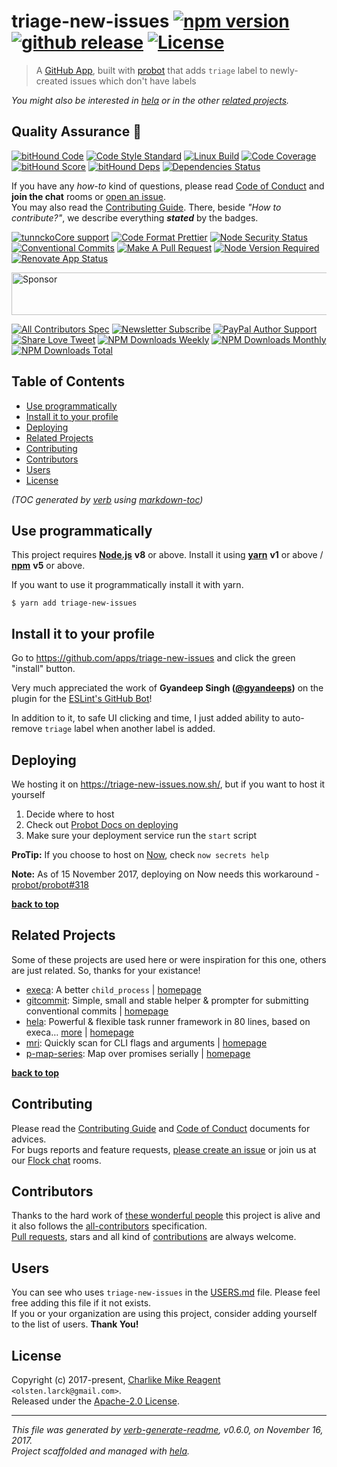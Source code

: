 # triage-new-issues [![npm version][npmv-img]][npmv-url] [![github release][github-release-img]][github-release-url] [![License][license-img]][license-url] 

> A [GitHub App](https://github.com/apps/triage-new-issues), built with [probot][] that adds `triage` label to newly-created issues which don't have labels

<div id="thetop"></div>

_You might also be interested in [hela][highlighted-link] or in the other [related projects](#related-projects)._

## Quality Assurance :100:

[![bitHound Code][bithound-code-img]][bithound-code-url] 
[![Code Style Standard][standard-img]][standard-url] 
[![Linux Build][circleci-img]][circleci-url] 
[![Code Coverage][codecov-img]][codecov-url] 
[![bitHound Score][bithound-score-img]][bithound-score-url] 
[![bitHound Deps][bithound-deps-img]][bithound-deps-url] 
[![Dependencies Status][dependencies-img]][dependencies-url] 

If you have any _how-to_ kind of questions, please read [Code of Conduct](./CODE_OF_CONDUCT.md) and **join the chat** rooms or [open an issue][open-issue-url].  
You may also read the [Contributing Guide](./CONTRIBUTING.md). There, beside _"How to contribute?"_, we describe everything **_stated_** by  the badges.

[![tunnckoCore support][chat-img]][chat-url] 
[![Code Format Prettier][prettier-img]][prettier-url] 
[![Node Security Status][nodesecurity-img]][nodesecurity-url] 
[![Conventional Commits][ccommits-img]][ccommits-url] 
[![Make A Pull Request][prs-welcome-img]][prs-welcome-url] 
[![Node Version Required][nodeversion-img]][nodeversion-url] 
[![Renovate App Status][renovate-img]][renovate-url]

<a target="_blank" rel="nofollow" href="https://app.codesponsor.io/link/K7yYzzA5nb2ZDR4GTKmgUdfe/tunnckoCore/triage-new-issues">
  <img alt="Sponsor" width="888" height="68" src="https://app.codesponsor.io/embed/K7yYzzA5nb2ZDR4GTKmgUdfe/tunnckoCore/triage-new-issues.svg" />
</a>
<p></p>

[![All Contributors Spec][all-contributors-img]](#contributors) 
[![Newsletter Subscribe][tinyletter-img]][tinyletter-url] 
[![PayPal Author Support][paypal-donate-img]][paypal-donate-url] 
[![Share Love Tweet][share-love-img]][share-love-url] 
[![NPM Downloads Weekly][downloads-weekly-img]][npmv-url] 
[![NPM Downloads Monthly][downloads-monthly-img]][npmv-url] 
[![NPM Downloads Total][downloads-total-img]][npmv-url] 

## Table of Contents
- [Use programmatically](#use-programmatically)
- [Install it to your profile](#install-it-to-your-profile)
- [Deploying](#deploying)
- [Related Projects](#related-projects)
- [Contributing](#contributing)
- [Contributors](#contributors)
- [Users](#users)
- [License](#license)

_(TOC generated by [verb](https://github.com/verbose/verb) using [markdown-toc](https://github.com/jonschlinkert/markdown-toc))_

## Use programmatically

This project requires [**Node.js**][nodeversion-url] **v8** or above. Install it using [**yarn**](https://yarnpkg.com) **v1** or above / [**npm**](https://www.npmjs.com) **v5** or above.

If you want to use it programmatically install it with yarn.

```
$ yarn add triage-new-issues
```

## Install it to your profile

Go to https://github.com/apps/triage-new-issues and click the green "install" button.

Very much appreciated the work of **Gyandeep Singh ([@gyandeeps](https://github.com/gyandeeps))** on
the plugin for the [ESLint's GitHub Bot](https://github.com/eslint/eslint-github-bot/tree/4dd943a51b415b0b2053b4a4ae75a4e9244fcb09/src/plugins/triage)!

In addition to it, to safe UI clicking and time, I just added ability to auto-remove `triage` label when another label is added.

## Deploying

We hosting it on https://triage-new-issues.now.sh/, but if you want to host it yourself

1. Decide where to host
2. Check out [Probot Docs on deploying](https://probot.github.io/docs/development/)
3. Make sure your deployment service run the `start` script

**ProTip:** If you choose to host on [Now](www.now.sh), check `now secrets help`

**Note:** As of 15 November 2017, deploying on Now needs this workaround - [probot/probot#318](https://github.com/probot/probot/issues/318#issuecomment-343010573)

<!-- 
 then
make sure to add `@triage-new-issues-app-id`, `@triage-new-issues-private-key`, `@triage-new-issues-webhook-secret` secrets and then you can use it [as in here](https://github.com/tunnckoCore/triage-new-issues/blob/e0e38f95d9e51cd65e39acb188847097115f2177/package.json#L23-L29). On more help of how to add secrets to [Now](www.now.sh) check `now secrets help`. -->

**[back to top](#thetop)**

## Related Projects
Some of these projects are used here or were inspiration for this one, others are just related. So, thanks for your existance! 
- [execa](https://www.npmjs.com/package/execa): A better `child_process` | [homepage](https://github.com/sindresorhus/execa#readme "A better `child_process`")
- [gitcommit](https://www.npmjs.com/package/gitcommit): Simple, small and stable helper & prompter for submitting conventional commits | [homepage](https://github.com/tunnckoCore/gitcommit#readme "Simple, small and stable helper & prompter for submitting conventional commits")
- [hela](https://www.npmjs.com/package/hela): Powerful & flexible task runner framework in 80 lines, based on execa… [more](https://github.com/tunnckoCore/hela#readme) | [homepage](https://github.com/tunnckoCore/hela#readme "Powerful & flexible task runner framework in 80 lines, based on execa. Supports presets, a la ESLint but for tasks & npm scripts")
- [mri](https://www.npmjs.com/package/mri): Quickly scan for CLI flags and arguments | [homepage](https://github.com/lukeed/mri#readme "Quickly scan for CLI flags and arguments")
- [p-map-series](https://www.npmjs.com/package/p-map-series): Map over promises serially | [homepage](https://github.com/sindresorhus/p-map-series#readme "Map over promises serially")

**[back to top](#thetop)**

## Contributing
Please read the [Contributing Guide](./CONTRIBUTING.md) and [Code of Conduct](./CODE_OF_CONDUCT.md) documents for advices.  
For bugs reports and feature requests, [please create an issue][open-issue-url] or join us at our [Flock chat][chat-url] rooms.
  
## Contributors
Thanks to the hard work of [these wonderful people](./CONTRIBUTORS.md) this project is alive and it also follows the [all-contributors](https://github.com/kentcdodds/all-contributors) specification.  
[Pull requests](./CONTRIBUTING.md#opening-a-pull-request), stars and all kind of [contributions](https://opensource.guide/how-to-contribute/#what-it-means-to-contribute) are always welcome.

## Users
You can see who uses `triage-new-issues` in the [USERS.md](./USERS.md) file. Please feel free adding this file if it not exists.  
If you or your organization are using this project, consider adding yourself to the list of users. **Thank You!**

## License
Copyright (c) 2017-present, [Charlike Mike Reagent][author-link] `<olsten.larck@gmail.com>`.  
Released under the [Apache-2.0 License][license-url].

***

_This file was generated by [verb-generate-readme](https://github.com/verbose/verb-generate-readme), v0.6.0, on November 16, 2017._  
_Project scaffolded and managed with [hela][]._

[hela]: https://github.com/tunnckoCore/hela
[probot]: https://github.com/probot/probot

<!-- Heading badges -->
[npmv-url]: https://www.npmjs.com/package/triage-new-issues
[npmv-img]: https://img.shields.io/npm/v/triage-new-issues.svg?label=npm%20version

[github-release-url]: https://github.com/tunnckoCore/triage-new-issues/releases/latest
[github-release-img]: https://img.shields.io/github/release/tunnckoCore/triage-new-issues.svg?label=github%20release

[license-url]: https://github.com/tunnckoCore/triage-new-issues/blob/master/LICENSE
[license-img]: https://img.shields.io/npm/l/triage-new-issues.svg
<!-- [license-img]: https://img.shields.io/badge/license-tunnckoCore_1%2E0-blue.svg -->

[downloads-monthly-img]: https://img.shields.io/npm/dm/triage-new-issues.svg

<!-- Front line badges -->
[bithound-score-url]: https://www.bithound.io/github/tunnckoCore/triage-new-issues
[bithound-score-img]: https://www.bithound.io/github/tunnckoCore/triage-new-issues/badges/score.svg

[bithound-code-url]: https://www.bithound.io/github/tunnckoCore/triage-new-issues
[bithound-code-img]: https://www.bithound.io/github/tunnckoCore/triage-new-issues/badges/code.svg

[standard-url]: https://github.com/airbnb/javascript
[standard-img]: https://img.shields.io/badge/code_style-airbnb-brightgreen.svg

[circleci-url]: https://circleci.com/gh/tunnckoCore/triage-new-issues/tree/master
[circleci-img]: https://img.shields.io/circleci/project/github/tunnckoCore/triage-new-issues/master.svg

[codecov-url]: https://codecov.io/gh/tunnckoCore/triage-new-issues
[codecov-img]: https://img.shields.io/codecov/c/github/tunnckoCore/triage-new-issues/master.svg

[bithound-deps-url]: https://www.bithound.io/github/tunnckoCore/triage-new-issues/dependencies/npm
[bithound-deps-img]: https://www.bithound.io/github/tunnckoCore/triage-new-issues/badges/dependencies.svg

[dependencies-url]: https://david-dm.org/tunnckoCore/triage-new-issues
[dependencies-img]: https://img.shields.io/david/tunnckoCore/triage-new-issues.svg

<!-- Second front of badges -->
[chat-url]: https://tunnckocore.flock.com/?i=cx2xoeofjtj6eo6c
[chat-img]: https://img.shields.io/badge/chat-on_flock-brightgreen.svg

[prettier-url]: https://github.com/prettier/prettier
[prettier-img]: https://img.shields.io/badge/styled_with-prettier-f952a5.svg

[nodesecurity-url]: https://nodesecurity.io/orgs/tunnckocore/projects/b39d4bd7-59d6-43fa-9e21-b2589b5169b4/master
[nodesecurity-img]: https://nodesecurity.io/orgs/tunnckocore/projects/b39d4bd7-59d6-43fa-9e21-b2589b5169b4/badge
<!-- the original color of nsp: 
[nodesec-img]: https://img.shields.io/badge/nsp-no_known_vulns-35a9e0.svg -->

[ccommits-url]: https://conventionalcommits.org/
[ccommits-img]: https://img.shields.io/badge/conventional_commits-1.0.0-yellow.svg

[prs-welcome-img]: https://img.shields.io/badge/PRs-welcome-brightgreen.svg
[prs-welcome-url]: http://makeapullrequest.com

[nodeversion-url]: https://nodejs.org/en/download
[nodeversion-img]: https://img.shields.io/node/v/triage-new-issues.svg

[renovate-url]: https://renovateapp.com
[renovate-img]: https://img.shields.io/badge/renovate-enabled-brightgreen.svg

<!-- Third badges line (After CodeSponsor ads) -->
[all-contributors-img]: https://img.shields.io/github/contributors/tunnckoCore/triage-new-issues.svg?label=all%20contributors&colorB=ffa500

[tinyletter-url]: https://tinyletter.com/tunnckoCore
[tinyletter-img]: https://img.shields.io/badge/join-newsletter-9caaf8.svg

[paypal-donate-url]: https://paypal.me/tunnckoCore/10
[paypal-donate-img]: https://img.shields.io/badge/$-support-f47721.svg

[downloads-weekly-img]: https://img.shields.io/npm/dw/triage-new-issues.svg
[downloads-total-img]: https://img.shields.io/npm/dt/triage-new-issues.svg

<!-- Miscellaneous -->
[share-love-url]: https://twitter.com/intent/tweet?text=https://github.com/tunnckoCore/triage-new-issues&via=tunnckoCore
[share-love-img]: https://img.shields.io/badge/share-love-1da1f2.svg
[open-issue-url]: https://github.com/tunnckoCore/triage-new-issues/issues/new

[highlighted-link]: https://ghub.now.sh/hela
[author-link]: https://i.am.charlike.online

